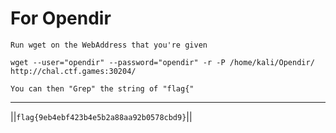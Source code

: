 # For Opendir

```Run wget on the WebAddress that you're given```

```wget --user="opendir" --password="opendir" -r -P /home/kali/Opendir/ http://chal.ctf.games:30204/```

```You can then "Grep" the string of "flag{"```

-----

||```flag{9eb4ebf423b4e5b2a88aa92b0578cbd9}```||
